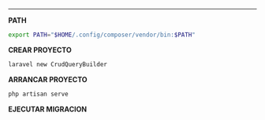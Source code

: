 
----
**PATH**
```sh
export PATH="$HOME/.config/composer/vendor/bin:$PATH"
```

**CREAR PROYECTO**
```sh
laravel new CrudQueryBuilder
```

**ARRANCAR PROYECTO**
```sh
php artisan serve
```

**EJECUTAR MIGRACION**
```sh

```